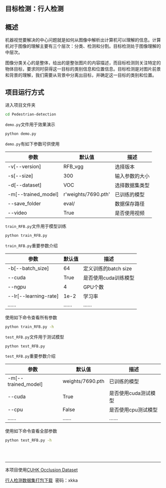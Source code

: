 ## 目标检测：行人检测


概述
---

机器视觉要解决的中心问题就是如何从图像中解析出计算机可以理解的信息。计算机对于图像的理解主要有三个层次：分类、检测和分割。目标检测处于图像理解的中层次。

图像分类关心的是整体，给出的是整张图片的内容描述，而目标检测则关注特定的物体目标，要求同时获得这一目标的类别信息和位置信息。目标检测是对图片前景和背景的理解，我们需要从背景中分离出目标，并确定这一目标的类别和位置。


项目运行方式
---

进入项目文件夹
```sh
cd Pedestrian-detection
```

`demo.py`文件用于效果演示
```sh
python demo.py 
```
`demo.py`有如下参数可供使用

| 参数 | 默认值 | 描述 |
| ------ | ------ | ------ |
| -v[--version] | RFB_vgg | 选择版本 | 
| -s[--size] | 300 | 输入参数的大小 |
| -d[--dataset] | VOC | 选择数据集类型 |
| -m[--trained_model] | r'weights/7690.pth' | 已训练的模型 |
| --save_folder | eval/ | 数据保存路径 |
| --video | True | 是否使用视频 |

`train_RFB.py`文件用于模型训练
```sh
python train_RFB.py
```
`train_RFB.py`重要参数介绍

| 参数 | 默认值 | 描述 |
| ------ | ------ | ------ |
| -b[--batch_size] | 64 | 定义训练的batch size |
| --cuda | True | 是否使用cuda训练模型 |
| --ngpu | 4 | GPU个数 |
| --lr[--learning-rate] | 1e-2 | 学习率 |
| …… | …… | …… |

使用如下命令查看所有参数
```sh
python train_RFB.py -h
```
`test_RFB.py`文件用于测试模型
```sh
python test_RFB.py
```
`test_RFB.py`重要参数介绍

| 参数 | 默认值 | 描述 |
| ------ | ------ | ------ |
| -m[--trained_model] | weights/7690.pth | 已训练的模型 |
| --cuda | True | 是否使用cuda测试模型 |
| --cpu | False | 是否使用cpu测试模型 |
| …… | …… | …… |

使用如下命令查看全部参数
```sh
python test_RFB.py -h
```
<br/>
<br/>


---

本项目使用[CUHK Occlusion Dataset](http://mmlab.%3C/b%3Eie.cuhk.edu.hk/datasets/cuhk_occlusion/index.html) 

[行人检测数据集打包下载](https://pan.baidu.com/s/1o8aanoQ) &nbsp;密码：xkka